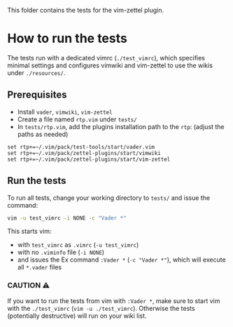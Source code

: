 This folder contains the tests for the vim-zettel plugin.

# How to run the tests
The tests run with a dedicated vimrc (`./test_vimrc`), which specifies minimal settings and configures vimwiki and vim-zettel to use the wikis under `./resources/`.

## Prerequisites
- Install `vader`, `vimwiki`, `vim-zettel`
- Create a file named `rtp.vim` under `tests/`
- In `tests/rtp.vim`, add the plugins installation path to the `rtp`: (adjust the paths as needed)
```vim
set rtp+=~/.vim/pack/test-tools/start/vader.vim
set rtp+=~/.vim/pack/zettel-plugins/start/vimwiki
set rtp+=~/.vim/pack/zettel-plugins/start/vim-zettel
```

## Run the tests
To run all tests, change your working directory to `tests/` and issue the command:
```bash
vim -u test_vimrc -i NONE -c "Vader *"
```
This starts vim:
- with `test_vimrc` as `.vimrc` (`-u test_vimrc`)
- with no `.viminfo` file (`-i NONE`)
- and issues the Ex command `:Vader *` (`-c "Vader *"`), which will execute all `*.vader` files

### CAUTION :warning:
If you want to run the tests from vim with `:Vader *`, make sure to start vim with the `./test_vimrc` (`vim -u ./test_vimrc`).
Otherwise the tests (potentially destructive) will run on your wiki list.

